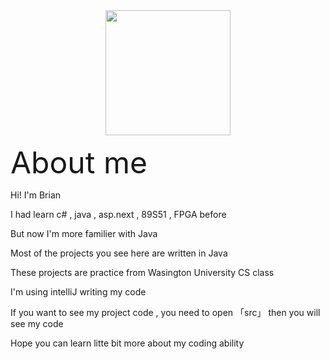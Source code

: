 <div id = "header" align = "center">
   <img src="https://media.giphy.com/media/kje0rsDyVEMEzQLPol/giphy.gif" width="200"/>
</div>

<font size = "+10">About me</font>

Hi! I'm Brian 

I had learn c# , java , asp.next , 89S51 , FPGA before

But now I'm more familier with Java 

Most of the projects you see here are written in Java

These projects are practice from Wasington University CS class

I'm using intelliJ writing my code 

If you want to see my project code , you need to open 「src」 then you will see my code

Hope you can learn litte bit more about my coding ability


<!---
BrianSiao1530/BrianSiao1530 is a ✨ special ✨ repository because its `README.md` (this file) appears on your GitHub profile.
You can click the Preview link to take a look at your changes.
--->

